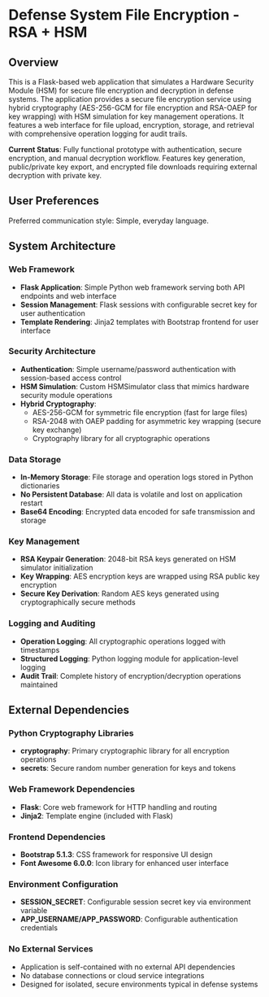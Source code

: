 # Defense System File Encryption - RSA + HSM

## Overview

This is a Flask-based web application that simulates a Hardware Security Module (HSM) for secure file encryption and decryption in defense systems. The application provides a secure file encryption service using hybrid cryptography (AES-256-GCM for file encryption and RSA-OAEP for key wrapping) with HSM simulation for key management operations. It features a web interface for file upload, encryption, storage, and retrieval with comprehensive operation logging for audit trails.

**Current Status**: Fully functional prototype with authentication, secure encryption, and manual decryption workflow. Features key generation, public/private key export, and encrypted file downloads requiring external decryption with private key.

## User Preferences

Preferred communication style: Simple, everyday language.

## System Architecture

### Web Framework
- **Flask Application**: Simple Python web framework serving both API endpoints and web interface
- **Session Management**: Flask sessions with configurable secret key for user authentication
- **Template Rendering**: Jinja2 templates with Bootstrap frontend for user interface

### Security Architecture
- **Authentication**: Simple username/password authentication with session-based access control
- **HSM Simulation**: Custom HSMSimulator class that mimics hardware security module operations
- **Hybrid Cryptography**: 
  - AES-256-GCM for symmetric file encryption (fast for large files)
  - RSA-2048 with OAEP padding for asymmetric key wrapping (secure key exchange)
  - Cryptography library for all cryptographic operations

### Data Storage
- **In-Memory Storage**: File storage and operation logs stored in Python dictionaries
- **No Persistent Database**: All data is volatile and lost on application restart
- **Base64 Encoding**: Encrypted data encoded for safe transmission and storage

### Key Management
- **RSA Keypair Generation**: 2048-bit RSA keys generated on HSM simulator initialization
- **Key Wrapping**: AES encryption keys are wrapped using RSA public key encryption
- **Secure Key Derivation**: Random AES keys generated using cryptographically secure methods

### Logging and Auditing
- **Operation Logging**: All cryptographic operations logged with timestamps
- **Structured Logging**: Python logging module for application-level logging
- **Audit Trail**: Complete history of encryption/decryption operations maintained

## External Dependencies

### Python Cryptography Libraries
- **cryptography**: Primary cryptographic library for all encryption operations
- **secrets**: Secure random number generation for keys and tokens

### Web Framework Dependencies
- **Flask**: Core web framework for HTTP handling and routing
- **Jinja2**: Template engine (included with Flask)

### Frontend Dependencies
- **Bootstrap 5.1.3**: CSS framework for responsive UI design
- **Font Awesome 6.0.0**: Icon library for enhanced user interface

### Environment Configuration
- **SESSION_SECRET**: Configurable session secret key via environment variable
- **APP_USERNAME/APP_PASSWORD**: Configurable authentication credentials

### No External Services
- Application is self-contained with no external API dependencies
- No database connections or cloud service integrations
- Designed for isolated, secure environments typical in defense systems